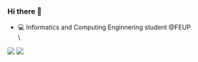 ### Hi there 👋  

- 💻 Informatics and Computing Enginnering student @FEUP  
\
<img src="https://github-readme-stats.vercel.app/api?username=pedronunes19&theme=dark&show_icons=true&count_private=true" />
<img src="https://github-readme-stats.vercel.app/api/top-langs/?username=pedronunes19&theme=dark&layout=compact" />

<!--
![GitHub stats](https://github-readme-stats.vercel.app/api?username=pedronunes19&theme=dark&show_icons=true&count_private=true)
[![Top Langs](https://github-readme-stats.vercel.app/api/top-langs/?username=pedronunes19&theme=dark&layout=compact)](https://github.com/anuraghazra/github-readme-stats)
💻
- 🔭 I’m currently working on ...
- 🌱 I’m currently learning ...
- 👯 I’m looking to collaborate on ...
- 🤔 I’m looking for help with ...
- 💬 Ask me about ...
- 📫 How to reach me: ...
- 😄 Pronouns: ...
- ⚡ Fun fact: ...
-->
